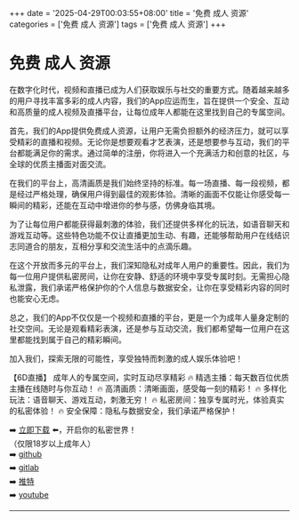 +++
date = '2025-04-29T00:03:55+08:00'
title = '免费 成人 资源'
categories = ['免费 成人 资源']
tags = ['免费 成人 资源']
+++

# 免费 成人 资源

在数字化时代，视频和直播已成为人们获取娱乐与社交的重要方式。随着越来越多的用户寻找丰富多彩的成人内容，我们的App应运而生，旨在提供一个安全、互动和高质量的成人视频及直播平台，让每位成年人都能在这里找到自己的专属空间。

首先，我们的App提供免费成人资源，让用户无需负担额外的经济压力，就可以享受精彩的直播和视频。无论你是想要观看才艺表演，还是想要参与互动，我们的平台都能满足你的需求。通过简单的注册，你将进入一个充满活力和创意的社区，与全球的优质主播面对面交流。

在我们的平台上，高清画质是我们始终坚持的标准。每一场直播、每一段视频，都是经过严格处理，确保用户得到最佳的观影体验。清晰的画面不仅能让你感受每一瞬间的精彩，还能在互动中增进你的参与感，仿佛身临其境。

为了让每位用户都能获得最刺激的体验，我们还提供多样化的玩法，如语音聊天和游戏互动等。这些特色功能不仅让直播更加生动、有趣，还能够帮助用户在线结识志同道合的朋友，互相分享和交流生活中的点滴乐趣。

在这个开放而多元的平台上，我们深知隐私对成年人用户的重要性。因此，我们为每一位用户提供私密房间，让你在安静、舒适的环境中享受专属时刻。无需担心隐私泄露，我们承诺严格保护你的个人信息与数据安全，让你在享受精彩内容的同时也能安心无虑。

总之，我们的App不仅仅是一个视频和直播的平台，更是一个为成年人量身定制的社交空间。无论是观看精彩表演，还是参与互动交流，我们都希望每一位用户在这里都能找到属于自己的精彩瞬间。

加入我们，探索无限的可能性，享受独特而刺激的成人娱乐体验吧！

【6D直播】
成年人的专属空间，实时互动尽享精彩
🔥 精选主播：每天数百位优质主播在线随时与你互动！
🔥 高清画质：清晰画面，感受每一刻的精彩！
🔥 多样化玩法：语音聊天、游戏互动，刺激无穷！
🔥 私密房间：独享专属时光，体验真实的私密体验！
🔥 安全保障：隐私与数据安全，我们承诺严格保护！

➡️ [立即下载](https://down123.s3.ap-east-1.amazonaws.com/down/down.html?channelCode=blog) ⬅️，开启你的私密世界！  
（仅限18岁以上成年人）  
➡️ [github](https://aldult-live.github.io/)  
➡️ [gitlab](https://seo-09598d.gitlab.io/)  
➡️ [推特](https://x.com/wegame33)  
➡️ [youtube](https://www.youtube.com/@6Dlive)  

---
